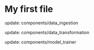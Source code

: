 # My first file


update: components/data_ingestion

update: components/data_transformation

update: components/model_trainer

